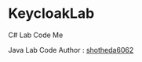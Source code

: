 # KeycloakLab

C# Lab Code Me

Java Lab Code Author : [shotheda6062](https://github.com/shotheda6062)
